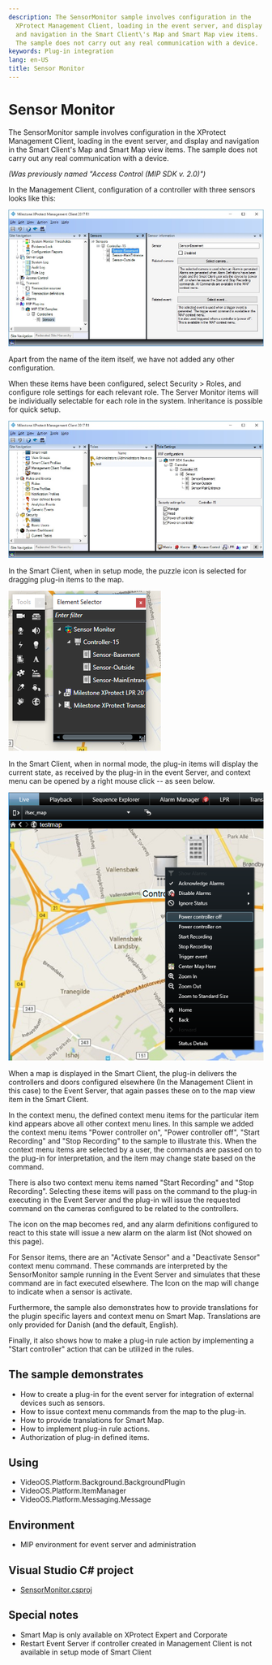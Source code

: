```yaml
---
description: The SensorMonitor sample involves configuration in the
  XProtect Management Client, loading in the event server, and display
  and navigation in the Smart Client\'s Map and Smart Map view items.
  The sample does not carry out any real communication with a device.
keywords: Plug-in integration
lang: en-US
title: Sensor Monitor
---
```


# Sensor Monitor

The SensorMonitor sample involves configuration in the XProtect
Management Client, loading in the event server, and display and
navigation in the Smart Client\'s Map and Smart Map view items. The
sample does not carry out any real communication with a device.

*(Was previously named \"Access Control (MIP SDK v. 2.0)\")*

In the Management Client, configuration of a controller with three
sensors looks like this:

![3 Sensors in Sensor Monitor](sensormonitor_1.jpg)

Apart from the name of the item itself, we have not added any other
configuration.

When these items have been configured, select Security \> Roles, and
configure role settings for each relevant role. The Server Monitor items
will be individually selectable for each role in the system. Inheritance
is possible for quick setup.

![User Role definition for Sensor Monitor](sensormonitor_2.jpg)

In the Smart Client, when in setup mode, the
puzzle icon is selected for dragging plug-in items to the map.

![Smart Client tool box](SCToolBox.png)

In the Smart Client, when in normal mode, the plug-in items will display the current state, as
received by the plug-in in the event Server, and context menu can be
opened by a right mouse click -- as seen below.

![Access Control in Smart Client](sensormonitor_3.png)

When a map is displayed in the Smart Client, the plug-in delivers the
controllers and doors configured elsewhere (In the Management Client in
this case) to the Event Server, that again passes these on to the map
view item in the Smart Client.

In the context menu, the defined context menu items for the particular
item kind appears above all other context menu lines. In this sample we
added the context menu items \"Power controller on\", \"Power controller
off\", \"Start Recording\" and \"Stop Recording\" to the sample to
illustrate this. When the context menu items are selected by a user, the
commands are passed on to the plug-in for interpretation, and the item
may change state based on the command.

There is also two context menu items named \"Start Recording\" and
\"Stop Recording\". Selecting these items will pass on the command to
the plug-in executing in the Event Server and the plug-in will issue the
requested command on the cameras configured to be related to the
controllers.

The icon on the map becomes red, and any alarm definitions configured to
react to this state will issue a new alarm on the alarm list (Not showed
on this page).

For Sensor items, there are an \"Activate Sensor\" and a \"Deactivate
Sensor\" context menu command. These commands are interpreted by the
SensorMonitor sample running in the Event Server and simulates that
these command are in fact executed elsewhere. The Icon on the map will
change to indicate when a sensor is activate.

Furthermore, the sample also demonstrates how to provide translations
for the plugin specific layers and context menu on Smart Map.
Translations are only provided for Danish (and the default, English).

Finally, it also shows how to make a plug-in rule action by implementing
a \"Start controller\" action that can be utilized in the rules.

## The sample demonstrates

-   How to create a plug-in for the event server for integration of
    external devices such as sensors.
-   How to issue context menu commands from the map to the plug-in.
-   How to provide translations for Smart Map.
-   How to implement plug-in rule actions.
-   Authorization of plug-in defined items.

## Using

-   VideoOS.Platform.Background.BackgroundPlugin
-   VideoOS.Platform.ItemManager
-   VideoOS.Platform.Messaging.Message

## Environment

-   MIP environment for event server and administration

## Visual Studio C\# project

-   [SensorMonitor.csproj](javascript:openLink('..\\\\PluginSamples\\\\SensorMonitor\\\\SensorMonitor.csproj');)

## Special notes

-   Smart Map is only available on XProtect Expert and
Corporate
-   Restart Event Server if controller created in Management Client is not available in setup mode of Smart Client
